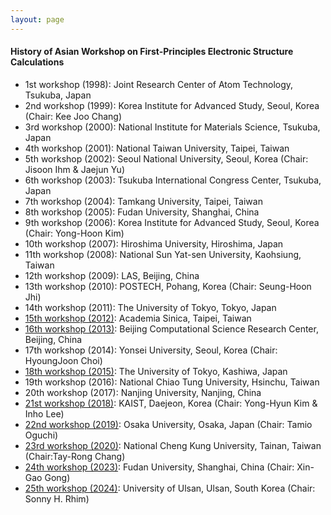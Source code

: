 ```yaml
---
layout: page
---
```


#### History of Asian Workshop on First-Principles Electronic Structure Calculations

- 1st workshop (1998): Joint Research Center of Atom Technology, Tsukuba, Japan
- 2nd workshop (1999): Korea Institute for Advanced Study, Seoul, Korea (Chair: Kee Joo Chang)
- 3rd workshop (2000): National Institute for Materials Science, Tsukuba, Japan
- 4th workshop (2001): National Taiwan University, Taipei, Taiwan
- 5th workshop (2002): Seoul National University, Seoul, Korea (Chair: Jisoon Ihm & Jaejun Yu)
- 6th workshop (2003): Tsukuba International Congress Center, Tsukuba, Japan
- 7th workshop (2004): Tamkang University, Taipei, Taiwan
- 8th workshop (2005): Fudan University, Shanghai, China
- 9th workshop (2006): Korea Institute for Advanced Study, Seoul, Korea (Chair: Yong-Hoon Kim)
- 10th workshop (2007): Hiroshima University, Hiroshima, Japan
- 11th workshop (2008): National Sun Yat-sen University, Kaohsiung, Taiwan
- 12th workshop (2009): LAS, Beijing, China
- 13th workshop (2010): POSTECH, Pohang, Korea (Chair: Seung-Hoon Jhi)
- 14th workshop (2011): The University of Tokyo, Tokyo, Japan
- [15th workshop (2012)](https://www.iams.sinica.edu.tw/asian15/): Academia Sinica, Taipei, Taiwan
- [16th workshop (2013)](https://www.csrc.ac.cn/asian16/): Beijing Computational Science Research Center, Beijing, China
- 17th workshop (2014): Yonsei University, Seoul, Korea (Chair: HyoungJoon Choi) 
- [18th workshop (2015)](https://www.issp.u-tokyo.ac.jp/public/asian18/index.html): The University of Tokyo, Kashiwa, Japan 
- 19th workshop (2016): National Chiao Tung University, Hsinchu, Taiwan
- 20th workshop (2017): Nanjing University, Nanjing, China 
- [21st workshop (2018)](http://events.kias.re.kr/AES21/): KAIST, Daejeon, Korea  (Chair: Yong-Hyun Kim & Inho Lee)
- [22nd workshop (2019)](https://www.sanken.osaka-u.ac.jp/ASIAN22/index.html): Osaka University, Osaka, Japan (Chair: Tamio Oguchi)
- [23rd workshop (2020)](https://sites.google.com/phys.ncku.edu.tw/asian-23/welcome): National Cheng Kung University, Tainan, Taiwan (Chair:Tay-Rong Chang) 
- [24th workshop (2023)](https://asian24.msmodel.cn/index.html): Fudan University, Shanghai, China (Chair: Xin-Gao Gong)
- [25th workshop (2024)](https://sites.google.com/view/asian-25/): University of Ulsan, Ulsan, South Korea (Chair: Sonny H. Rhim)